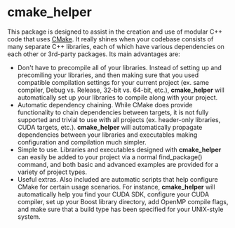 # cmake_helper

This package is designed to assist in the creation and use of modular C++ code that uses [CMake](http://www.cmake.org/). It really shines when your codebase consists of many separate C++ libraries, each of which have various dependencies on each other or 3rd-party packages. Its main advantages are:

* Don't have to precompile all of your libraries. Instead of setting up and precomiling your libraries, and then making sure that you used compatible compilation settings for your current project (ex. same compiler, Debug vs. Release, 32-bit vs. 64-bit, etc.), **cmake_helper** will automatically set up your libraries to compile along with your project.
* Automatic dependency chaining. While CMake does provide functionality to chain dependencies between targets, it is not fully supported and trivial to use with all projects (ex. header-only libraries, CUDA targets, etc.). **cmake_helper** will automatically propagate dependencies between your libraries and executables making configuration and compilation much simpler.
* Simple to use. Libraries and executables designed with **cmake_helper** can easily be added to your project via a normal find_package() command, and both basic and advanced examples are provided for a variety of project types.
* Useful extras. Also included are automatic scripts that help configure CMake for certain usage scenarios. For instance, **cmake_helper** will automatically help you find your CUDA SDK, configure your CUDA compiler, set up your Boost library directory, add OpenMP compile flags, and make sure that a build type has been specified for your UNIX-style system.
